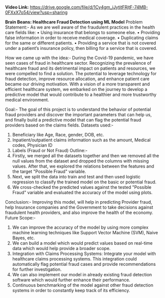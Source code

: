 **Video Link:** https://drive.google.com/file/d/1Cy4gm_iJytitFRjtF-74MB-0FXxX7o54/view?usp=sharing

**Brain Beans: Healthcare Fraud Detection using ML Model**
Problem Statement:- 
    As we are well aware of the fraudulent practices in the health care fields like:
•	Using insurance that belongs to someone else.
•	Providing false information in order to receive medical coverage.
•	Duplicating claims for the same or different patients.
•	Providing a service that is not covered under a patient’s insurance policy, then billing for a service that is covered.

How we came up with the idea:-
During the Covid-19 pandemic, we have seen cases of fraud in healthcare sector. 
Recognizing the prevalence of healthcare fraud and its detrimental impact on patients and resources, we were compelled to find a solution. The potential to leverage technology for fraud detection, improve resource allocation, and enhance patient care became our driving motivation. With a vision of a more transparent and efficient healthcare system, we embarked on the journey to develop a predictive model that would contribute to a healthier and more trustworthy medical environment.

Goal:- 
The goal of this project is to understand the behavior of potential fraud providers and discover the important parameters that can help us, and finally build a predictive model that can flag the potential fraud providers based on the claims fields.
Datasets used:- 
1. Beneficiary like Age, Race, gender, DOB, etc.
2. Inpatient/outpatient claims information such as the amount, Medical codes, Physician ID
3. Labels (Fraud or Not Fraud)
Outline:- 
1. Firstly, we merged all the datasets together and then we removed all the null values from the dataset and dropped the columns with missing values. After that, we explored the relations between the features and the target "Possible Fraud" variable.
2. Next, we split the data into train and test and then used logistic regression to classify the trained model on the basic or potential fraud.
3. We cross-checked the predicted values against the tested "Possible Fraud" variable and evaluated the accuracy of the model using plots.

Conclusion:-
Improving this model, will help in predicting Provider fraud, help Insurance companies and the Government to take decisions against fraudulent health providers, and also improve the health of the economy.
Future Scope:- 
1. We can improve the accuracy of the model by using more complex machine learning techniques like Support Vector Machine (SVM), Naive Bayes, etc.
2. We can build a model which would predict values based on real-time data which would help provide a broader scope.
3.  Integration with Claims Processing Systems: Integrate your model with healthcare claims processing systems. This integration could automatically flag potential fraud cases and provide recommendations for further investigation.
4. We can also implement our model in already existing fraud detection software which would further enhance their performance.
5. Continuous benchmarking of the model against other fraud detection systems in order to constantly keep track of its efficiency.

